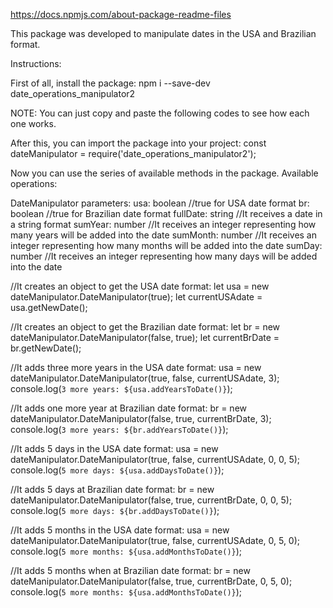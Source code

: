 https://docs.npmjs.com/about-package-readme-files

This package was developed to manipulate dates in the USA and Brazilian format.

Instructions:

First of all, install the package:
npm i --save-dev date_operations_manipulator2

NOTE: You can just copy and paste the following codes to see how each one works.

After this, you can import the package into your project:
const dateManipulator = require('date_operations_manipulator2');

Now you can use the series of available methods in the package. Available operations:

DateManipulator parameters:
usa: boolean       //true for USA date format 
br: boolean       //true for Brazilian date format
fullDate: string  //It receives a date in a string format
sumYear: number   //It receives an integer representing how many years will be added into the date
sumMonth: number  //It receives an integer representing how many months will be added into the date
sumDay: number     //It receives an integer representing how many days will be added into the date

//It creates an object to get the USA date format: 
let usa = new dateManipulator.DateManipulator(true);
let currentUSAdate = usa.getNewDate();

//It creates an object to get the Brazilian date format: 
let br = new dateManipulator.DateManipulator(false, true);
let currentBrDate = br.getNewDate();

//It adds three more years in the USA date format: 
usa = new dateManipulator.DateManipulator(true, false, currentUSAdate, 3);
console.log(`3 more years: ${usa.addYearsToDate()}`);

//It adds one more year at Brazilian date format: 
br = new dateManipulator.DateManipulator(false, true, currentBrDate, 3);
console.log(`3 more years: ${br.addYearsToDate()}`);

//It adds 5 days in the USA date format: 
usa = new dateManipulator.DateManipulator(true, false, currentUSAdate, 0, 0, 5);
console.log(`5 more days: ${usa.addDaysToDate()}`);

//It adds 5 days at Brazilian date format: 
br = new dateManipulator.DateManipulator(false, true, currentBrDate, 0, 0, 5);
console.log(`5 more days: ${br.addDaysToDate()}`);

//It adds 5 months in the USA date format: 
usa = new dateManipulator.DateManipulator(true, false, currentUSAdate, 0, 5, 0);
console.log(`5 more months: ${usa.addMonthsToDate()}`);

//It adds 5 months when at Brazilian date format: 
br = new dateManipulator.DateManipulator(false, true, currentBrDate, 0, 5, 0);
console.log(`5 more months: ${usa.addMonthsToDate()}`);